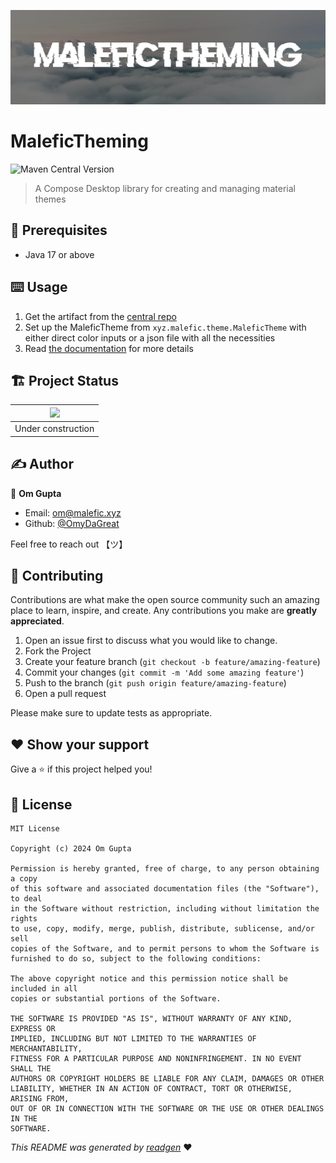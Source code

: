 ![](cover.jpeg)

# MaleficTheming

![Maven Central Version](https://img.shields.io/maven-central/v/xyz.malefic/malefictheming)

> A Compose Desktop library for creating and managing material themes

## 🦿 Prerequisites

- Java 17 or above

## ⌨️ Usage

1. Get the artifact from the [central repo](https://central.sonatype.com/artifact/xyz.malefic/malefictheming)
2. Set up the MaleficTheme from `xyz.malefic.theme.MaleficTheme` with either direct color inputs or a json file with all the necessities
3. Read [the documentation]() for more details

## 🏗 Project Status

| ![](https://i.giphy.com/media/7Sk1DclBgQoVyGCSPx/giphy.gif) |
|:-----------------------------------------------------------:|
|                     Under construction                      |

## ✍️ Author

👤 **Om Gupta**

* Email: om@malefic.xyz
* Github: [@OmyDaGreat](https://github.com/OmyDaGreat)

Feel free to reach out 【ツ】

## 🤝 Contributing

Contributions are what make the open source community such an amazing place to learn, inspire, and create. Any
contributions you make are **greatly appreciated**.

1. Open an issue first to discuss what you would like to change.
2. Fork the Project
3. Create your feature branch (`git checkout -b feature/amazing-feature`)
4. Commit your changes (`git commit -m 'Add some amazing feature'`)
5. Push to the branch (`git push origin feature/amazing-feature`)
6. Open a pull request

Please make sure to update tests as appropriate.

## ❤ Show your support

Give a ⭐️ if this project helped you!

## 📝 License

```
MIT License

Copyright (c) 2024 Om Gupta

Permission is hereby granted, free of charge, to any person obtaining a copy
of this software and associated documentation files (the "Software"), to deal
in the Software without restriction, including without limitation the rights
to use, copy, modify, merge, publish, distribute, sublicense, and/or sell
copies of the Software, and to permit persons to whom the Software is
furnished to do so, subject to the following conditions:

The above copyright notice and this permission notice shall be included in all
copies or substantial portions of the Software.

THE SOFTWARE IS PROVIDED "AS IS", WITHOUT WARRANTY OF ANY KIND, EXPRESS OR
IMPLIED, INCLUDING BUT NOT LIMITED TO THE WARRANTIES OF MERCHANTABILITY,
FITNESS FOR A PARTICULAR PURPOSE AND NONINFRINGEMENT. IN NO EVENT SHALL THE
AUTHORS OR COPYRIGHT HOLDERS BE LIABLE FOR ANY CLAIM, DAMAGES OR OTHER
LIABILITY, WHETHER IN AN ACTION OF CONTRACT, TORT OR OTHERWISE, ARISING FROM,
OUT OF OR IN CONNECTION WITH THE SOFTWARE OR THE USE OR OTHER DEALINGS IN THE
SOFTWARE.
```

_This README was generated by [readgen](https://github.com/theapache64/readgen)_ ❤